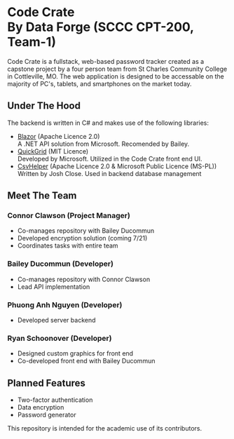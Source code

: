 # Code Crate<br>By Data Forge (SCCC CPT-200, Team-1)

Code Crate is a fullstack, web-based password tracker created as a capstone project by a four person team from St Charles Community College in Cottleville, MO. The web application is designed to be accessable on the majority of PC's, tablets, and smartphones on the market today. 

## Under The Hood
The backend is written in C# and makes use of the following libraries:
- [Blazor](https://dotnet.microsoft.com/en-us/apps/aspnet/web-apps/blazor) (Apache Licence 2.0)  
A .NET API solution from Microsoft. Recomended by Bailey. 
- [QuickGrid](https://aspnet.github.io/quickgridsamples/) (MIT Licence)  
Developed by Microsoft. Utilized in the Code Crate front end UI.
- [CsvHelper](https://joshclose.github.io/CsvHelper/) (Apache Licence 2.0 & Microsoft Public Licence (MS-PL))  
Written by Josh Close. Used in backend database management

## Meet The Team
### Connor Clawson (Project Manager)
- Co-manages repository with Bailey Ducommun
- Developed encryption solution (coming 7/21)
- Coordinates tasks with entire team

### Bailey Ducommun (Developer)
- Co-manages repository with Connor Clawson
- Lead API implementation

### Phuong Anh Nguyen (Developer)
- Developed server backend

### Ryan Schoonover (Developer)
- Designed custom graphics for front end
- Co-developed front end with Bailey Ducommun

## Planned Features
- Two-factor authentication
- Data encryption
- Password generator

This repository is intended for the academic use of its contributors.
